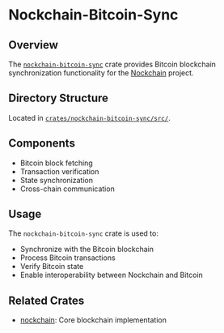 # Nockchain-Bitcoin-Sync

## Overview

The [`nockchain-bitcoin-sync`](../../crates/nockchain-bitcoin-sync/) crate provides Bitcoin blockchain synchronization functionality for the [Nockchain](../../) project.

## Directory Structure

Located in [`crates/nockchain-bitcoin-sync/src/`](../../crates/nockchain-bitcoin-sync/src/).

## Components

- Bitcoin block fetching
- Transaction verification
- State synchronization
- Cross-chain communication

## Usage

The `nockchain-bitcoin-sync` crate is used to:

- Synchronize with the Bitcoin blockchain
- Process Bitcoin transactions
- Verify Bitcoin state
- Enable interoperability between Nockchain and Bitcoin

## Related Crates

- [nockchain](./nockchain.md): Core blockchain implementation 